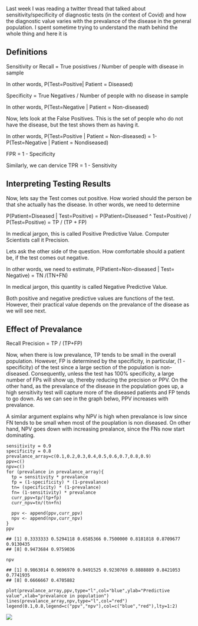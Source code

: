 Last week I was reading a twitter thread that talked about
sensitivity/specificity of diagnostic tests (in the context of Covid)
and how the diagnostic value varies with the prevalance of the disease
in the general population. I spent sometime trying to understand the
math behind the whole thing and here it is

Definitions
-----------

Sensitivity or Recall = True posistives / Number of people with disease
in sample

In other words, P(Test=Positive| Patient = Diseased)

Specificity = True Negatives / Number of people with no disease in
sample

In other words, P(Test=Negative | Patient = Non-diseased)

Now, lets look at the False Positives. This is the set of people who do
not have the disease, but the test shows them as having it.

In other words, P(Test=Positive | Patient = Non-diseased) = 1-
P(Test=Negative | Patient = Nondiseased)

FPR = 1 - Specificity

Similarly, we can dervice TPR = 1 - Sensitivity

Interpreting Testing Results
----------------------------

Now, lets say the Test comes out positive. How woried should the person
be that she actually has the disease. In other words, we need to
determine

P(Patient=Diseased | Test=Positive) = P(Patient=Diseased ^
Test=Positive) / P(Test=Positive) = TP / (TP + FP)

In medical jargon, this is called Positive Predictive Value. Computer
Scientists call it Precision.

Lets ask the other side of the question. How comfortable should a
patient be, if the test comes out negative.

In other words, we need to estimate, P(Patient=Non-diseased | Test=
Negative) = TN /(TN+FN)

In medical jargon, this quantity is called Negative Predictive Value.

Both positive and negative predictive values are functions of the test.
However, their practical value depends on the prevalance of the disease
as we will see next.

Effect of Prevalance
--------------------

Recall Precision = TP / (TP+FP)

Now, when there is low prevalance, TP tends to be small in the overall
population. However, FP is determined by the specificity, in particular,
(1 - specificity) of the test since a large section of the population is
non-diseased. Consequently, unless the test has 100% specificity, a
large number of FPs will show up, thereby reducing the precision or PPV.
On the other hand, as the prevalance of the disease in the population
goes up, a high sensitivity test will capture more of the diseased
patients and FP tends to go down. As we can see in the graph belwo, PPV
increases with prevalance.

A similar argument explains why NPV is high when prevalance is low since
FN tends to be small when most of the pouplation is non diseased. On
other hand, NPV goes down with increasing prealance, since the FNs now
start dominating.

    sensitivity = 0.9
    specificity = 0.8
    prevalance_array=c(0.1,0.2,0.3,0.4,0.5,0.6,0.7,0.8,0.9)
    ppv=c()
    npv=c()
    for (prevalance in prevalance_array){
      tp = sensitivity * prevalance
      fp = (1-specificity) * (1-prevalance)
      tn= (specificity) * (1-prevalance)
      fn= (1-sensitivity) * prevalance
      curr_ppv=tp/(tp+fp)
      curr_npv=tn/(tn+fn)
      
      ppv <- append(ppv,curr_ppv)
      npv <- append(npv,curr_npv)
    }
    ppv

    ## [1] 0.3333333 0.5294118 0.6585366 0.7500000 0.8181818 0.8709677 0.9130435
    ## [8] 0.9473684 0.9759036

    npv

    ## [1] 0.9863014 0.9696970 0.9491525 0.9230769 0.8888889 0.8421053 0.7741935
    ## [8] 0.6666667 0.4705882

    plot(prevalance_array,ppv,type="l",col="blue",ylab="Predictive value",xlab="prevalance in population")
    lines(prevalance_array,npv,type="l",col="red")
    legend(0.1,0.8,legend=c("ppv","npv"),col=c("blue","red"),lty=1:2)

![](/medical-tests/unnamed-chunk-1-1.png)
